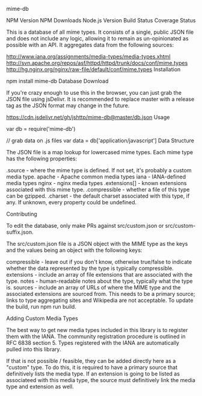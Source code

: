 mime-db

NPM Version NPM Downloads Node.js Version Build Status Coverage Status

This is a database of all mime types. It consists of a single, public JSON file and does not include any logic, allowing it to remain as un-opinionated as possible with an API. It aggregates data from the following sources:

http://www.iana.org/assignments/media-types/media-types.xhtml
http://svn.apache.org/repos/asf/httpd/httpd/trunk/docs/conf/mime.types
http://hg.nginx.org/nginx/raw-file/default/conf/mime.types
Installation

npm install mime-db
Database Download

If you're crazy enough to use this in the browser, you can just grab the JSON file using jsDelivr. It is recommended to replace master with a release tag as the JSON format may change in the future.

https://cdn.jsdelivr.net/gh/jshttp/mime-db@master/db.json
Usage

var db = require('mime-db')

// grab data on .js files
var data = db['application/javascript']
Data Structure

The JSON file is a map lookup for lowercased mime types. Each mime type has the following properties:

.source - where the mime type is defined. If not set, it's probably a custom media type.
apache - Apache common media types
iana - IANA-defined media types
nginx - nginx media types
.extensions[] - known extensions associated with this mime type.
.compressible - whether a file of this type can be gzipped.
.charset - the default charset associated with this type, if any.
If unknown, every property could be undefined.

Contributing

To edit the database, only make PRs against src/custom.json or src/custom-suffix.json.

The src/custom.json file is a JSON object with the MIME type as the keys and the values being an object with the following keys:

compressible - leave out if you don't know, otherwise true/false to indicate whether the data represented by the type is typically compressible.
extensions - include an array of file extensions that are associated with the type.
notes - human-readable notes about the type, typically what the type is.
sources - include an array of URLs of where the MIME type and the associated extensions are sourced from. This needs to be a primary source; links to type aggregating sites and Wikipedia are not acceptable.
To update the build, run npm run build.

Adding Custom Media Types

The best way to get new media types included in this library is to register them with the IANA. The community registration procedure is outlined in RFC 6838 section 5. Types registered with the IANA are automatically pulled into this library.

If that is not possible / feasible, they can be added directly here as a "custom" type. To do this, it is required to have a primary source that definitively lists the media type. If an extension is going to be listed as associateed with this media type, the source must definitively link the media type and extension as well.
